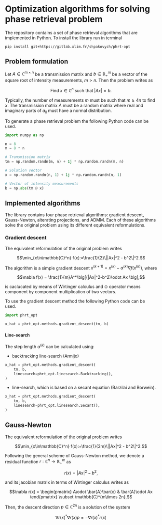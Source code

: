 # Optimization algorithms for solving phase retrieval problem

The repository contains a set of phase retrieval algorithms that are implemented in Python. To install the library run in terminal
```
pip install git+https://gitlab.xlim.fr/shpakovych/phrt-opt
```

## Problem formulation

Let $`A\in\mathbb{C}^{m\times n}`$ be a transmission matrix and $`b\in\mathbb{R}^{m}_+`$ be a vector of the square root of intensity measurements, $`m > n`$. Then the problem writes as

```math
\text{Find} \; x\in\mathbb{C}^n \; \text{such that} \; |Ax| = b.
```

Typically, the number of measurements $`m`$ must be such that $`m \geq 4n`$ to find $`x`$. The transmission matrix $`A`$ must be a random matrix where real and imaginary parts of $`a_{ij}`$ must have a normal distribution.

To generate a phase retrieval problem the following Python code can be used.

```python
import numpy as np

n = 8
m = 8 * n

# Transmission matrix
tm = np.random.randn(m, n) + 1j * np.random.randn(m, n)

# Solution vector
x = np.random.randn(n, 1) + 1j * np.random.randn(n, 1)

# Vector of intensity measurements
b = np.abs(tm @ x)
```

## Implemented algorithms

The library contains four phase retrieval algorithms: gradient descent, Gauss-Newton, alterating projections, and ADMM. Each of these algorithms solve the original problem using its different equivalent reformulations.

### Gradient descent

The equivalent reformulation of the original problem writes

```math
\min_{x\in\mathbb{C}^n} f(x):=\frac{1}{2}\||Ax|^2 - b^2\|^2.
```

The algorithm is a simple gradient descent $`x^{(k+1)} = x^{(k)} - \alpha^{(k)} \nabla f(x^{(k)})`$, where

```math
\nabla f(x) = \frac{1}{m}A^*\big[(|Ax|^2-b^2)\odot Ax \big],
```

is caclucated by means of Wirtinger calculus and $`\odot`$ operator means component by component multiplication of two vectors. 

To use the gradient descent method the following Python code can be used.

```python
import phrt_opt

x_hat = phrt_opt.methods.gradient_descent(tm, b)
```
#### Line-search

The step length $`\alpha^{(k)}`$ can be calculated using:
* backtracking line-search (Armijo)
```python
x_hat = phrt_opt.methods.gradient_descent(
    tm, b,
    linesearch=phrt_opt.linesearch.Backtracking(),
)
 ```
* line-search, which is based on a secant equation (Barzilai and Borwein).
```python
x_hat = phrt_opt.methods.gradient_descent(
    tm, b,
    linesearch=phrt_opt.linesearch.Secant(),
)
 ```

## Gauss-Newton

The equivalent reformulation of the original problem writes

```math
\min_{x\in\mathbb{C}^n} f(x):=\frac{1}{2m}\||Ax|^2 - b^2\|^2.
```
Following the general scheme of Gauss-Newton method, we denote a residual function $`r:\mathbb{C}^n\rightarrow\mathbb{R}^m_+`$ as

```math
r(x) = |Ax|^2 - b^2,
```
and its jacobian matrix in terms of Wirtinger calculus writes as

```math
\nabla r(x) = 
\begin{pmatrix}
    A\odot \bar{A}\bar{x} & \bar{A}\odot Ax
\end{pmatrix}
\subset \mathbb{C}^{m\times 2n},
```

Then, the descent direction $`p\in\mathbb{C}^{2n}`$ is a solution of the system

```math
\nabla r(x)^* \nabla r(x) p = - \nabla r(x)^* r(x)
```
